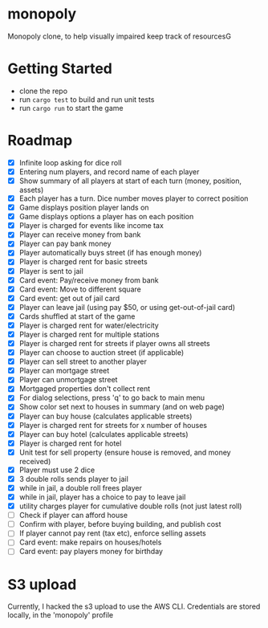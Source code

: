 # monopoly
Monopoly clone, to help visually impaired keep track of resourcesG

# Getting Started
- clone the repo
- run `cargo test` to build and run unit tests
- run `cargo run` to start the game

# Roadmap 
- [x] Infinite loop asking for dice roll
- [x] Entering num players, and record name of each player
- [x] Show summary of all players at start of each turn (money, position, assets)
- [x] Each player has a turn. Dice number moves player to correct position
- [x] Game displays position player lands on
- [x] Game displays options a player has on each position
- [x] Player is charged for events like income tax
- [x] Player can receive money from bank
- [x] Player can pay bank money
- [x] Player automatically buys street (if has enough money)
- [x] Player is charged rent for basic streets
- [x] Player is sent to jail
- [x] Card event: Pay/receive money from bank
- [x] Card event: Move to different square
- [x] Card event: get out of jail card
- [x] Player can leave jail (using pay $50, or using get-out-of-jail card)
- [x] Cards shuffled at start of the game
- [x] Player is charged rent for water/electricity
- [x] Player is charged rent for multiple stations 
- [x] Player is charged rent for streets if player owns all streets
- [x] Player can choose to auction street (if applicable)
- [x] Player can sell street to another player
- [x] Player can mortgage street
- [x] Player can unmortgage street
- [x] Mortgaged properties don't collect rent
- [x] For dialog selections, press 'q' to go back to main menu
- [x] Show color set next to houses in summary (and on web page)
- [x] Player can buy house (calculates applicable streets)
- [x] Player is charged rent for streets for x number of houses
- [x] Player can buy hotel (calculates applicable streets)
- [x] Player is charged rent for hotel
- [x] Unit test for sell property (ensure house is removed, and money received)
- [x] Player must use 2 dice
- [x] 3 double rolls sends player to jail
- [x] while in jail, a double roll frees player
- [x] while in jail, player has a choice to pay to leave jail
- [x] utility charges player for cumulative double rolls (not just latest roll)
- [ ] Check if player can afford house
- [ ] Confirm with player, before buying building, and publish cost
- [ ] If player cannot pay rent (tax etc), enforce selling assets
- [ ] Card event: make repairs on houses/hotels
- [ ] Card event: pay players money for birthday

# S3 upload
Currently, I hacked the s3 upload to use the AWS CLI. Credentials are stored locally, in the 'monopoly' profile
